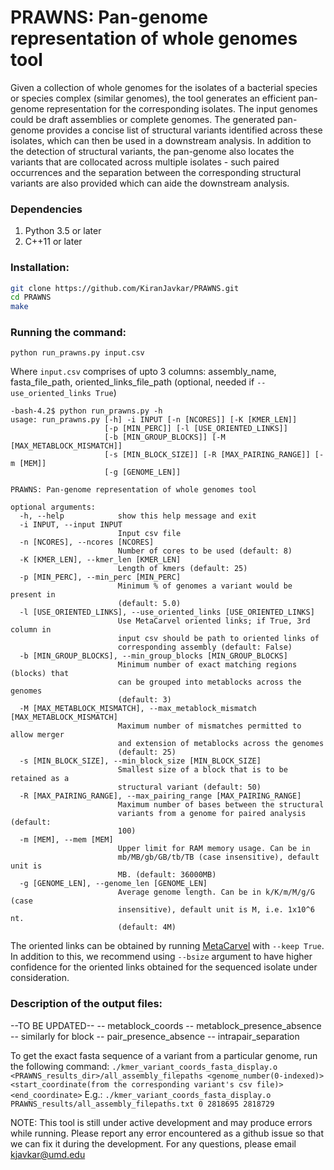 # PRAWNS: Pan-genome representation of whole genomes tool

Given a collection of whole genomes for the isolates of a bacterial species or species complex (similar genomes), the tool generates an efficient pan-genome representation for the corresponding isolates. The input genomes could be draft assemblies or complete genomes. The generated pan-genome provides a concise list of structural variants identified across these isolates, which can then be used in a downstream analysis. In addition to the detection of structural variants, the pan-genome also locates the variants that are collocated across multiple isolates - such paired occurrences and the separation between the corresponding structural variants are also provided which can aide the downstream analysis.

### Dependencies
1. Python 3.5 or later
2. C++11 or later

### Installation:
```bash
git clone https://github.com/KiranJavkar/PRAWNS.git
cd PRAWNS
make
```

### Running the command:
```
python run_prawns.py input.csv
```
Where ```input.csv``` comprises of upto 3 columns: assembly_name, fasta_file_path, oriented_links_file_path (optional, needed if ```--use_oriented_links True```)

```
-bash-4.2$ python run_prawns.py -h
usage: run_prawns.py [-h] -i INPUT [-n [NCORES]] [-K [KMER_LEN]]
                     [-p [MIN_PERC]] [-l [USE_ORIENTED_LINKS]]
                     [-b [MIN_GROUP_BLOCKS]] [-M [MAX_METABLOCK_MISMATCH]]
                     [-s [MIN_BLOCK_SIZE]] [-R [MAX_PAIRING_RANGE]] [-m [MEM]]
                     [-g [GENOME_LEN]]

PRAWNS: Pan-genome representation of whole genomes tool

optional arguments:
  -h, --help            show this help message and exit
  -i INPUT, --input INPUT
                        Input csv file
  -n [NCORES], --ncores [NCORES]
                        Number of cores to be used (default: 8)
  -K [KMER_LEN], --kmer_len [KMER_LEN]
                        Length of kmers (default: 25)
  -p [MIN_PERC], --min_perc [MIN_PERC]
                        Minimum % of genomes a variant would be present in
                        (default: 5.0)
  -l [USE_ORIENTED_LINKS], --use_oriented_links [USE_ORIENTED_LINKS]
                        Use MetaCarvel oriented links; if True, 3rd column in
                        input csv should be path to oriented links of
                        corresponding assembly (default: False)
  -b [MIN_GROUP_BLOCKS], --min_group_blocks [MIN_GROUP_BLOCKS]
                        Minimum number of exact matching regions (blocks) that
                        can be grouped into metablocks across the genomes
                        (default: 3)
  -M [MAX_METABLOCK_MISMATCH], --max_metablock_mismatch [MAX_METABLOCK_MISMATCH]
                        Maximum number of mismatches permitted to allow merger
                        and extension of metablocks across the genomes
                        (default: 25)
  -s [MIN_BLOCK_SIZE], --min_block_size [MIN_BLOCK_SIZE]
                        Smallest size of a block that is to be retained as a
                        structural variant (default: 50)
  -R [MAX_PAIRING_RANGE], --max_pairing_range [MAX_PAIRING_RANGE]
                        Maximum number of bases between the structural
                        variants from a genome for paired analysis (default:
                        100)
  -m [MEM], --mem [MEM]
                        Upper limit for RAM memory usage. Can be in
                        mb/MB/gb/GB/tb/TB (case insensitive), default unit is
                        MB. (default: 36000MB)
  -g [GENOME_LEN], --genome_len [GENOME_LEN]
                        Average genome length. Can be in k/K/m/M/g/G (case
                        insensitive), default unit is M, i.e. 1x10^6 nt.
                        (default: 4M)
```

The oriented links can be obtained by running [MetaCarvel](https://github.com/marbl/MetaCarvel) with `--keep True`. In addition to this, we recommend using `--bsize` argument to have higher confidence for the oriented links obtained for the sequenced isolate under consideration.

### Description of the output files:
--TO BE UPDATED--
-- metablock_coords
-- metablock_presence_absence
-- similarly for block
-- pair_presence_absence
-- intrapair_separation

To get the exact fasta sequence of a variant from a particular genome, run the following command:
`./kmer_variant_coords_fasta_display.o <PRAWNS_results_dir>/all_assembly_filepaths <genome_number(0-indexed)> <start_coordinate(from the corresponding variant's csv file)> <end_coordinate>`
E.g.: `./kmer_variant_coords_fasta_display.o PRAWNS_results/all_assembly_filepaths.txt 0 2818695 2818729`

<!-- If you use PRAWNS for your work, please cite it: -->

NOTE: This tool is still under active development and may produce errors while running. Please report any error encountered as a github issue so that we can fix it during the development. For any questions, please email kjavkar@umd.edu
